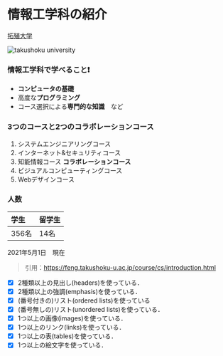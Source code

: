 # 情報工学科の紹介
<!-- Markdown記法を使って学科の紹介ページを作る -->
[拓殖大学](http://www.takushoku-u.ac.jp "Takushoku University")

![takushoku university](https://up-j.shigaku.go.jp/photo/00000000263501001/0_20210714122522.jpg)

### 情報工学科で学べること:exclamation:
- **コンピュータの基礎**
- 高度な**プログラミング**
- コース選択による**専門的な知識**　など
### 3つのコースと2つのコラボレーションコース
1. システムエンジニアリングコース
1. インターネット&セキュリティコース
1. 知能情報コース
**コラボレーションコース**
1. ビジュアルコンピューティングコース
1. Webデザインコース
### 人数
|学生|留学生|
|:---|:---|
|356名|14名| 

2021年5月1日　現在
> 引用：https://feng.takushoku-u.ac.jp/course/cs/introduction.html






<!-- この部分より上に記述を追加して下のチェックボックスで確認する -->
- [x] 2種類以上の見出し(headers)を使っている．
- [x] 2種類以上の強調(emphasis)を使っている．
- [x] (番号付きの)リスト(ordered lists)を使っている
- [x] (番号無しの)リスト(unordered lists)を使っている．
- [x] 1つ以上の画像(images)を使っている．
- [x] 1つ以上のリンク(links)を使っている．
- [x] 1つ以上の表(tables)を使っている．
- [x] 1つ以上の絵文字を使っている．

